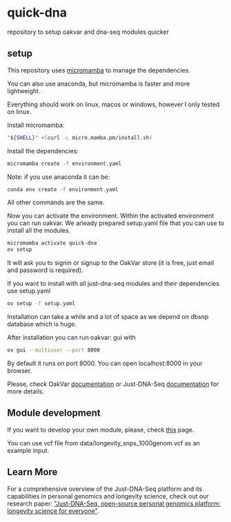 # quick-dna
repository to setup oakvar and dna-seq modules quicker

## setup

This repository uses [micromamba](https://mamba.readthedocs.io/en/latest/installation/micromamba-installation.html) to manage the dependencies.

You can also use anaconda, but micromamba is faster and more lightweight.

Everything should work on linux, macos or windows, however I only tested on linux.

Install micromamba:

```bash
"${SHELL}" <(curl -L micro.mamba.pm/install.sh)
```

Install the dependencies:

```bash
micromamba create -f environment.yaml
```

Note: if you use anaconda it can be:
```bash
conda env create -f environment.yaml
```
All other commands are the same.

Now you can activate the environment.
Within the activated environment you can run oakvar.
We arleady prepared setup.yaml file that you can use to install all the modules.

```bash
micromamba activate quick-dna
ov setup
```
It will ask you to signin or signup to the OakVar store (it is free, just email and password is required).

If you want to install with all just-dna-seq modules and their dependencies use setup.yaml

```bash
ov setup -f setup.yaml
```

Installation can take a while and a lot of space as we depend on dbsnp database which is huge.

After installation you can run oakvar: gui with

```bash
ov gui --multiuser --port 8000
```

By default it runs on port 8000. You can open localhost:8000 in your browser.

Please, check OakVar [documentation](https://rkimoakbioinformatics.github.io/oakvar/overview/) or Just-DNA-Seq [documentation](https://just-dna-seq.readthedocs.io/en/latest/) for more details.


## Module development

If you want to develop your own module, please, check [this](https://rkimoakbioinformatics.github.io/oakvar/devguide_modules/) page.

You can use vcf file from data/longevity_snps_1000genom.vcf as an example input.



## Learn More

For a comprehensive overview of the Just-DNA-Seq platform and its capabilities in personal genomics and longevity science, check out our research paper: ["Just-DNA-Seq, open-source personal genomics platform: longevity science for everyone"](https://arxiv.org/abs/2403.19087).